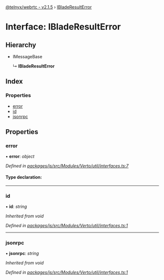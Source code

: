 [@telnyx/webrtc - v2.1.5](../README.md) › [IBladeResultError](ibladeresulterror.md)

# Interface: IBladeResultError

## Hierarchy

* IMessageBase

  ↳ **IBladeResultError**

## Index

### Properties

* [error](ibladeresulterror.md#error)
* [id](ibladeresulterror.md#id)
* [jsonrpc](ibladeresulterror.md#jsonrpc)

## Properties

###  error

• **error**: *object*

*Defined in [packages/js/src/Modules/Verto/util/interfaces.ts:7](https://github.com/team-telnyx/webrtc/blob/4f15142/packages/js/src/Modules/Verto/util/interfaces.ts#L7)*

#### Type declaration:

___

###  id

• **id**: *string*

*Inherited from void*

*Defined in [packages/js/src/Modules/Verto/util/interfaces.ts:1](https://github.com/team-telnyx/webrtc/blob/4f15142/packages/js/src/Modules/Verto/util/interfaces.ts#L1)*

___

###  jsonrpc

• **jsonrpc**: *string*

*Inherited from void*

*Defined in [packages/js/src/Modules/Verto/util/interfaces.ts:1](https://github.com/team-telnyx/webrtc/blob/4f15142/packages/js/src/Modules/Verto/util/interfaces.ts#L1)*
